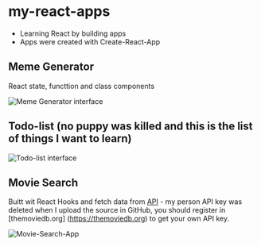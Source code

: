 # my-react-apps
* Learning React by building apps
* Apps were created with Create-React-App

## Meme Generator
React state, functtion and class components

![Meme Generator interface](https://i.ibb.co/9ZmZ7Nn/meme-generator-1.png)

## Todo-list (no puppy was killed and this is the list of things I want to learn)
![Todo-list interface](https://i.ibb.co/qYJ6Rzg/todo-list.png)

## Movie Search
Buitt wit React Hooks and fetch data from [API](https://api.themoviedb.org) - my person API key was deleted when I upload the source in GitHub, you should register in [themoviedb.org] (https://themoviedb.org) to get your own API key. 

![Movie-Search-App](https://i.ibb.co/GPxWYc4/movie-search-app.png)



















